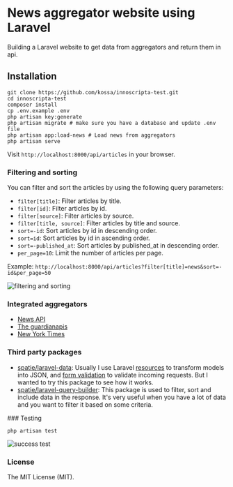 # News aggregator website using Laravel
Building a Laravel website to get data from aggregators and return them in api.

## Installation
```shell
git clone https://github.com/kossa/innoscripta-test.git
cd innoscripta-test
composer install
cp .env.example .env
php artisan key:generate
php artisan migrate # make sure you have a database and update .env file
php artisan app:load-news # Load news from aggregators
php artisan serve
```

Visit `http://localhost:8000/api/articles` in your browser.


### Filtering and sorting
You can filter and sort the articles by using the following query parameters:
- `filter[title]`: Filter articles by title.
- `filter[id]`: Filter articles by id.
- `filter[source]`: Filter articles by source.
- `filter[title, source]`: Filter articles by title and source.
- `sort=-id`: Sort articles by id in descending order.
- `sort=id`: Sort articles by id in ascending order.
- `sort=-published_at`: Sort articles by published_at in descending order.
- `per_page=10`: Limit the number of articles per page.

Example: `http://localhost:8000/api/articles?filter[title]=news&sort=-id&per_page=50`

![filtering and sorting](https://i.ibb.co/72DTG4c/image-2024-12-13-074751357.png)

### Integrated aggregators
- [News API](https://newsapi.org/)
- [The guardianapis](https://open-platform.theguardian.com/)
- [New York Times](https://developer.nytimes.com/)


### Third party packages
- [spatie/laravel-data](https://github.com/spatie/laravel-data/): Usually I use Laravel [resources](https://laravel.com/docs/11.x/eloquent-resources) to transform models into JSON, and [form validation](https://laravel.com/docs/11.x/validation#form-request-validation) to validate incoming requests. But I wanted to try this package to see how it works.
- [spatie/laravel-query-builder](https://github.com/spatie/laravel-query-builder): This package is used to filter, sort and include data in the response. It's very useful when you have a lot of data and you want to filter it based on some criteria.

### Testing
```shell
php artisan test
```

![success test](https://i.ibb.co/SrBmNhG/image-2024-12-13-083343956.png)



### License
The MIT License (MIT).
